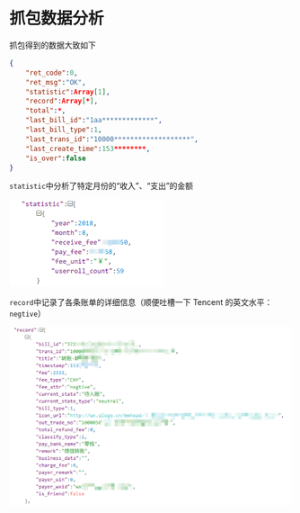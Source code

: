 # 抓包数据分析



抓包得到的数据大致如下

```json
{
    "ret_code":0,
    "ret_msg":"OK",
    "statistic":Array[1],
    "record":Array[*],
    "total":*,
    "last_bill_id":"1aa*************",
    "last_bill_type":1,
    "last_trans_id":"10000*******************",
    "last_create_time":153********,
    "is_over":false
}
```



`statistic`中分析了特定月份的“收入”、“支出”的金额

![](image/image-1-2.png)



`record`中记录了各条账单的详细信息（顺便吐槽一下 Tencent 的英文水平：`negtive`）

![](image/image-1-3.png)

